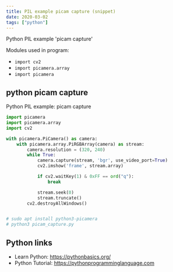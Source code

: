 ```yaml
---
title: PIL example picam capture (snippet)
date: 2020-03-02
tags: ["python"]
---
```

Python PIL example 'picam capture'


Modules used in program: 
* `import cv2`
* `import picamera.array`
* `import picamera`

## python picam capture

Python PIL example: picam capture

```python
import picamera
import picamera.array
import cv2

with picamera.PiCamera() as camera:
	with picamera.array.PiRGBArray(camera) as stream:
		camera.resolution = (320, 240)
		while True:
			camera.capture(stream, 'bgr', use_video_port=True)
			cv2.imshow('frame', stream.array)

			if cv2.waitKey(1) & 0xFF == ord("q"):
				break

			stream.seek(0)
			stream.truncate()
		cv2.destroyAllWindows()


# sudo apt install python3-picamera
# python3 picam_capture.py 

```

## Python links

- Learn Python: https://pythonbasics.org/
- Python Tutorial: https://pythonprogramminglanguage.com
